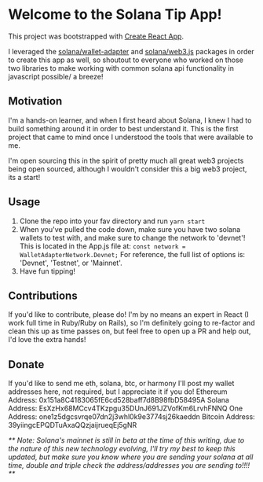 # Welcome to the Solana Tip App!

This project was bootstrapped with [Create React App](https://github.com/facebook/create-react-app).

I leveraged the [solana/wallet-adapter](https://github.com/solana-labs/wallet-adapter) and [solana/web3.js](https://github.com/solana-labs/solana-web3.js) packages in order to create this app as well, so shoutout to everyone who worked on those two libraries to make working with common solana api functionality in javascript possible/ a breeze!

## Motivation
I'm a hands-on learner, and when I first heard about Solana, I knew I had to build something around it in order to best understand it. This is the first project that came to mind once I understood the tools that were available to me.

I'm open sourcing this in the spirit of pretty much all great web3 projects being open sourced, although I wouldn't consider this a big web3 project, its a start!

## Usage
1. Clone the repo into your fav directory and run `yarn start`
2. When you've pulled the code down, make sure you have two solana wallets to test with, and make sure to change the network to 'devnet'! This is located in the App.js file at:
`const network = WalletAdapterNetwork.Devnet;`
For reference, the full list of options is: 'Devnet', 'Testnet', or 'Mainnet'.
3. Have fun tipping!

## Contributions
If you'd like to contribute, please do! I'm by no means an expert in React (I work full time in Ruby/Ruby on Rails), so I'm definitely going to re-factor and clean this up as time passes on, but feel free to open up a PR and help out, I'd love the extra hands!

## Donate
If you'd like to send me eth, solana, btc, or harmony I'll post my wallet addresses here, not required, but I appreciate it if you do!
Ethereum Address: 0x151a8C4183065fE6cd528baff7d8B98fbD58495A
Solana Address: EsXzHx68MCcv4TKzpgu35DUnJ691JZVofKm6LrvhFNNQ
One Address: one1z5dgcsvrqe07dn2j3whl0k9e3774sj26kaeddn
Bitcoin Address: 39yiingcEPQDTuAxaQQzjaijrueqEj5gNR




_** Note: Solana's mainnet is still in beta at the time of this writing, due to the nature of this new technology evolving, I'll try my best to keep this updated, but make sure you know where you are sending your solana at all time, double and triple check the address/addresses you are sending to!!!! **_



